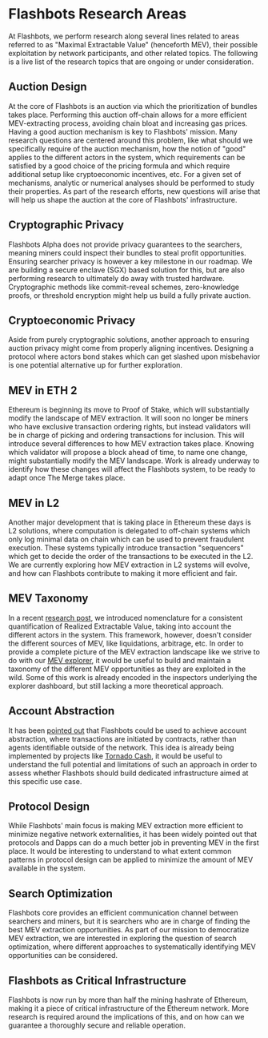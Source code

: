 # Flashbots Research Areas

At Flashbots, we perform research along several lines related to areas referred to as "Maximal Extractable Value" (henceforth MEV), their possible exploitation by network participants, and other related topics. The following is a live list of the research topics that are ongoing or under consideration.

## Auction Design
At the core of Flashbots is an auction via which the prioritization of bundles takes place. Performing this auction off-chain allows for a more efficient MEV-extracting process, avoiding chain bloat and increasing gas prices. Having a good auction mechanism is key to Flashbots' mission. Many research questions are centered around this problem, like what should we specifically require of the auction mechanism, how the notion of "good" applies to the different actors in the system, which requirements can be satisfied by a good choice of the pricing formula and which require additional setup like cryptoeconomic incentives, etc. For a given set of mechanisms, analytic or numerical analyses should be performed to study their properties. As part of the research efforts, new questions will arise that will help us shape the auction at the core of Flashbots' infrastructure.

## Cryptographic Privacy
Flashbots Alpha does not provide privacy guarantees to the searchers, meaning miners could inspect their bundles to steal profit opportunities. Ensuring searcher privacy is however a key milestone in our roadmap. We are building a secure enclave (SGX) based solution for this, but are also performing research to ultimately do away with trusted hardware. Cryptographic methods like commit-reveal schemes, zero-knowledge proofs, or threshold encryption might help us build a fully private auction. 

## Cryptoeconomic Privacy
Aside from purely cryptographic solutions, another approach to ensuring auction privacy might come from properly aligning incentives. Designing a protocol where actors bond stakes which can get slashed upon misbehavior is one potential alternative up for further exploration.

## MEV in ETH 2
Ethereum is beginning its move to Proof of Stake, which will substantially modify the landscape of MEV extraction. It will soon no longer be miners who have exclusive transaction ordering rights, but instead validators will be in charge of picking and ordering transactions for inclusion. This will introduce several differences to how MEV extraction takes place. Knowing which validator will propose a block ahead of time, to name one change, might substantially modify the MEV landscape. Work is already underway to identify how these changes will affect the Flashbots system, to be ready to adapt once The Merge takes place.

## MEV in L2
Another major development that is taking place in Ethereum these days is L2 solutions, where computation is delegated to off-chain systems which only log minimal data on chain which can be used to prevent fraudulent execution. These systems typically introduce transaction "sequencers" which get to decide the order of the transactions to be executed in the L2. We are currently exploring how MEV extraction in L2 systems will evolve, and how can Flashbots contribute to making it more efficient and fair.

## MEV Taxonomy
In a recent [research post](https://hackmd.io/@flashbots/quantifying-REV), we introduced nomenclature for a consistent quantification of Realized Extractable Value, taking into account the different actors in the system. This framework, however, doesn't consider the different sources of MEV, like liquidations, arbitrage, etc. In order to provide a complete picture of the MEV extraction landscape like we strive to do with our [MEV explorer](https://explore.flashbots.net/), it would be useful to build and maintain a taxonomy of the different MEV opportunities as they are exploited in the wild. Some of this work is already encoded in the inspectors underlying the explorer dashboard, but still lacking a more theoretical approach.

## Account Abstraction
It has been [pointed out](https://github.com/flashbots/pm/issues/24) that Flashbots could be used to achieve account abstraction, where transactions are initiated by contracts, rather than agents identifiable outside of the network. This idea is already being implemented by projects like [Tornado Cash](https://twitter.com/TornadoCash/status/1387067161542283265?s=20), it would be useful to understand the full potential and limitations of such an approach in order to assess whether Flashbots should build dedicated infrastructure aimed at this specific use case.

## Protocol Design
While Flashbots' main focus is making MEV extraction more efficient to minimize negative network externalities, it has been widely pointed out that protocols and Dapps can do a much better job in preventing MEV in the first place. It would be interesting to understand to what extent common patterns in protocol design can be applied to minimize the amount of MEV available in the system.

## Search Optimization
Flashbots core provides an efficient communication channel between searchers and miners, but it is searchers who are in charge of finding the best MEV extraction opportunities. As part of our mission to democratize MEV extraction, we are interested in exploring the question of search optimization, where different approaches to systematically identifying MEV opportunities can be considered.

## Flashbots as Critical Infrastructure
Flashbots is now run by more than half the mining hashrate of Ethereum, making it a piece of critical infrastructure of the Ethereum network. More research is required around the implications of this, and on how can we guarantee a thoroughly secure and reliable operation. 
